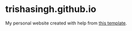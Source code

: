 trishasingh.github.io
=====================
My personal website created with help from [this template](http://hankquinlan.github.io).
